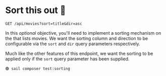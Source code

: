 # Sort this out 🧠

`GET /api/movies?sort=title&dir=asc`

In this *optional* objective, you'll need to implement a sorting mechanism on the
that lists movies. We want the sorting column and direction to be configurable
via the `sort` and `dir` query parameters respectively.

Much like the other features of this endpoint, we want the sorting to be applied
only if the `sort` query parameter has been supplied.

```
🟢 sail composer test:sorting
```




